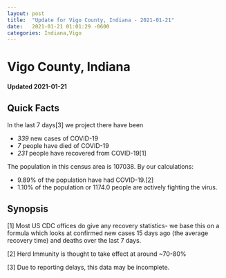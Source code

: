 ```yaml
---
layout: post
title:  "Update for Vigo County, Indiana - 2021-01-21"
date:   2021-01-21 01:01:29 -0600
categories: Indiana,Vigo
---
```


# Vigo County, Indiana
#### Updated 2021-01-21

## Quick Facts

In the last 7 days[3] we project there have been
- *339* new cases of COVID-19
- *7* people have died of COVID-19
- *231* people have recovered from COVID-19[1]

The population in this census area is 107038. By our calculations:
- 9.89% of the population have had COVID-19.[2]
- 1.10% of the population or 1174.0 people are actively fighting the virus.

## Synopsis




[1] Most US CDC offices do give any recovery statistics- we base this on a formula which looks at confirmed new cases
15 days ago (the average recovery time) and deaths over the last 7 days.

[2] Herd Immunity is thought to take effect at around ~70-80%

[3] Due to reporting delays, this data may be incomplete.
 
    